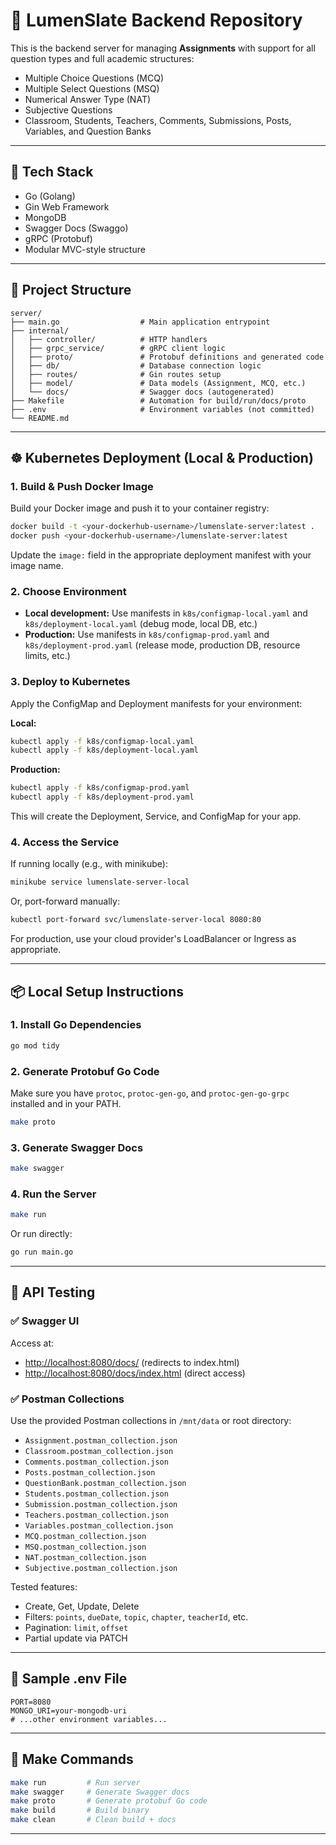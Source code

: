 # 🧠 LumenSlate Backend Repository

This is the backend server for managing **Assignments** with support for all question types and full academic structures:
- Multiple Choice Questions (MCQ)
- Multiple Select Questions (MSQ)
- Numerical Answer Type (NAT)
- Subjective Questions
- Classroom, Students, Teachers, Comments, Submissions, Posts, Variables, and Question Banks

---

## 🚀 Tech Stack

- Go (Golang)
- Gin Web Framework
- MongoDB
- Swagger Docs (Swaggo)
- gRPC (Protobuf)
- Modular MVC-style structure

---

## 📁 Project Structure

```
server/
├── main.go                  # Main application entrypoint
├── internal/
│   ├── controller/          # HTTP handlers
│   ├── grpc_service/        # gRPC client logic
│   ├── proto/               # Protobuf definitions and generated code
│   ├── db/                  # Database connection logic
│   ├── routes/              # Gin routes setup
│   ├── model/               # Data models (Assignment, MCQ, etc.)
│   └── docs/                # Swagger docs (autogenerated)
├── Makefile                 # Automation for build/run/docs/proto
├── .env                     # Environment variables (not committed)
└── README.md
```

---



## ☸️ Kubernetes Deployment (Local & Production)

### 1. Build & Push Docker Image

Build your Docker image and push it to your container registry:

```bash
docker build -t <your-dockerhub-username>/lumenslate-server:latest .
docker push <your-dockerhub-username>/lumenslate-server:latest
```

Update the `image:` field in the appropriate deployment manifest with your image name.

### 2. Choose Environment

- **Local development:** Use manifests in `k8s/configmap-local.yaml` and `k8s/deployment-local.yaml` (debug mode, local DB, etc.)
- **Production:** Use manifests in `k8s/configmap-prod.yaml` and `k8s/deployment-prod.yaml` (release mode, production DB, resource limits, etc.)

### 3. Deploy to Kubernetes

Apply the ConfigMap and Deployment manifests for your environment:

**Local:**
```bash
kubectl apply -f k8s/configmap-local.yaml
kubectl apply -f k8s/deployment-local.yaml
```

**Production:**
```bash
kubectl apply -f k8s/configmap-prod.yaml
kubectl apply -f k8s/deployment-prod.yaml
```

This will create the Deployment, Service, and ConfigMap for your app.

### 4. Access the Service

If running locally (e.g., with minikube):

```bash
minikube service lumenslate-server-local
```

Or, port-forward manually:

```bash
kubectl port-forward svc/lumenslate-server-local 8080:80
```

For production, use your cloud provider's LoadBalancer or Ingress as appropriate.

---

## 📦 Local Setup Instructions

### 1. Install Go Dependencies

```bash
go mod tidy
```

### 2. Generate Protobuf Go Code

Make sure you have `protoc`, `protoc-gen-go`, and `protoc-gen-go-grpc` installed and in your PATH.

```bash
make proto
```

### 3. Generate Swagger Docs

```bash
make swagger
```

### 4. Run the Server

```bash
make run
```

Or run directly:
```bash
go run main.go
```

---

## 🧪 API Testing

### ✅ Swagger UI

Access at: 
- [http://localhost:8080/docs/](http://localhost:8080/docs/) (redirects to index.html)
- [http://localhost:8080/docs/index.html](http://localhost:8080/docs/index.html) (direct access)

### ✅ Postman Collections

Use the provided Postman collections in `/mnt/data` or root directory:
- `Assignment.postman_collection.json`
- `Classroom.postman_collection.json`
- `Comments.postman_collection.json`
- `Posts.postman_collection.json`
- `QuestionBank.postman_collection.json`
- `Students.postman_collection.json`
- `Submission.postman_collection.json`
- `Teachers.postman_collection.json`
- `Variables.postman_collection.json`
- `MCQ.postman_collection.json`
- `MSQ.postman_collection.json`
- `NAT.postman_collection.json`
- `Subjective.postman_collection.json`

Tested features:
- Create, Get, Update, Delete
- Filters: `points`, `dueDate`, `topic`, `chapter`, `teacherId`, etc.
- Pagination: `limit`, `offset`
- Partial update via PATCH

---

## 📝 Sample .env File

```env
PORT=8080
MONGO_URI=your-mongodb-uri
# ...other environment variables...
```

---

## 📌 Make Commands

```bash
make run         # Run server
make swagger     # Generate Swagger docs
make proto       # Generate protobuf Go code
make build       # Build binary
make clean       # Clean build + docs
```

---